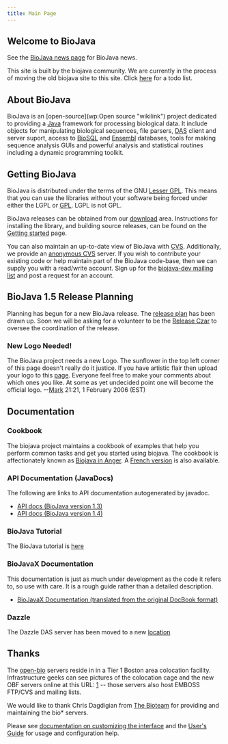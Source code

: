 ```yaml
---
title: Main Page
---
```


Welcome to BioJava
------------------

See the [BioJava news page](http://biojava.open-bio.org/news) for
BioJava news.

This site is built by the biojava community. We are currently in the
process of moving the old biojava site to this site. Click
[here](Project:ToDo "wikilink") for a todo list.

About BioJava
-------------

BioJava is an [open-source](wp:Open source "wikilink") project dedicated
to providing a [Java](http://www.java.sun.com) framework for processing
biological data. It include objects for manipulating biological
sequences, file parsers, [DAS](http://biodas.org/) client and server
suport, access to [BioSQL](http://www.biosql.org/) and
[Ensembl](http://www.ensembl.org) databases, tools for making sequence
analysis GUIs and powerful analysis and statistical routines including a
dynamic programming toolkit.

Getting BioJava
---------------

BioJava is distributed under the terms of the GNU [Lesser
GPL](http://www.gnu.org/licenses/lgpl.html). This means that you can use
the libraries without your software being forced under either the LGPL
or [GPL](http://www.gnu.org/licenses/gpl.html). LGPL is not GPL.

BioJava releases can be obtained from our
[download](Project:download "wikilink") area. Instructions for
installing the library, and building source releases, can be found on
the [Getting started](Project:GetStarted "wikilink") page.

You can also maintain an up-to-date view of BioJava with
[CVS](http://www.cvs.org/). Additionally, we provide an [anonymous
CVS](http://cvs.biojava.org/) server. If you wish to contribute your
existing code or help maintain part of the BioJava code-base, then we
can supply you with a read/write account. Sign up for the [biojava-dev
mailing list](http://www.biojava.org/mailman/listinfo/biojava-dev) and
post a request for an account.

BioJava 1.5 Release Planning
----------------------------

Planning has begun for a new BioJava release. The [release
plan](Project:1.5ReleasePlan "wikilink") has been drawn up. Soon we will
be asking for a volunteer to be the [Release Czar](Czar "wikilink") to
oversee the coordination of the release.

### New Logo Needed!

The BioJava project needs a new Logo. The sunflower in the top left
corner of this page doesn't really do it justice. If you have artistic
flair then upload your logo to this [page](Project:logo "wikilink").
Everyone feel free to make your comments about which ones you like. At
some as yet undecided point one will become the official
logo. --[Mark](User:Mark "wikilink") 21:21, 1 February 2006 (EST)

Documentation
-------------

### Cookbook

The biojava project maintains a cookbook of examples that help you
perform common tasks and get you started using biojava. The cookbook is
affectionately known as [Biojava in Anger](BioJava:Cookbook "wikilink").
A [French version](BioJava:CookbookFrench "wikilink") is also available.

### API Documentation (JavaDocs)

The following are links to API documentation autogenerated by javadoc.

-   [API docs (BioJava version
    1.3)](http://www.biojava.org/docs/api/index.html)
-   [API docs (BioJava version
    1.4)](http://www.biojava.org/docs/api14/index.html)

### BioJava Tutorial

The BioJava tutorial is [here](BioJava:Tutorial "wikilink")

### BioJavaX Documentation

This documentation is just as much under development as the code it
refers to, so use with care. It is a rough guide rather than a detailed
description.

-   [BioJavaX Documentation (translated from the original DocBook
    format)](BioJava:BioJavaXDocs "wikilink")

### Dazzle

The Dazzle DAS server has been moved to a new
[location](http://www.derkholm.net/thomas/dazzle/)

Thanks
------

The [open-bio](http://www.open-bio.org/) servers reside in in a Tier 1
Boston area colocation facility. Infrastructure geeks can see pictures
of the colocation cage and the new OBF servers online at this URL:
[1](http://bioteam.net/gallery/bioteamBDC) -- those servers also host
EMBOSS FTP/CVS and mailing lists.

We would like to thank Chris Dagdigian from [The
Bioteam](http://www.bioteam.net/) for providing and maintaining the
bio\* servers.

Please see [documentation on customizing the
interface](http://meta.wikipedia.org/wiki/MediaWiki_i18n) and the
[User's Guide](http://meta.wikipedia.org/wiki/MediaWiki_User%27s_Guide)
for usage and configuration help.

